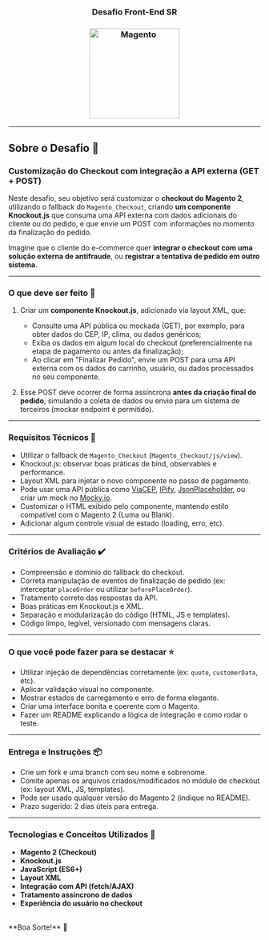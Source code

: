 <h3 align="center">
  Desafio Front-End SR
</h3>

<h3 align="center">
  <img alt="Magento" 
    src="https://logosandtypes.com/wp-content/uploads/2020/07/magento.svg" width="180px"/>
</h3>

<hr/>

## Sobre o Desafio 🚀

### Customização do Checkout com integração a API externa (GET + POST)

Neste desafio, seu objetivo será customizar o **checkout do Magento 2**, utilizando o fallback do `Magento_Checkout`, criando **um componente Knockout.js** que consuma uma API externa com dados adicionais do cliente ou do pedido, e que envie um POST com informações no momento da finalização do pedido.

Imagine que o cliente do e-commerce quer **integrar o checkout com uma solução externa de antifraude**, ou **registrar a tentativa de pedido em outro sistema**.

---

### O que deve ser feito 🧩

1. Criar um **componente Knockout.js**, adicionado via layout XML, que:
   - Consulte uma API pública ou mockada (GET), por exemplo, para obter dados do CEP, IP, clima, ou dados genéricos;
   - Exiba os dados em algum local do checkout (preferencialmente na etapa de pagamento ou antes da finalização);
   - Ao clicar em "Finalizar Pedido", envie um POST para uma API externa com os dados do carrinho, usuário, ou dados processados no seu componente.

2. Esse POST deve ocorrer de forma assíncrona **antes da criação final do pedido**, simulando a coleta de dados ou envio para um sistema de terceiros (mockar endpoint é permitido).

---

### Requisitos Técnicos 📌

- Utilizar o fallback de `Magento_Checkout` (`Magento_Checkout/js/view`).
- Knockout.js: observar boas práticas de bind, observables e performance.
- Layout XML para injetar o novo componente no passo de pagamento.
- Pode usar uma API pública como [ViaCEP](https://viacep.com.br), [IPify](https://www.ipify.org/), [JsonPlaceholder](https://jsonplaceholder.typicode.com/), ou criar um mock no [Mocky.io](https://mocky.io).
- Customizar o HTML exibido pelo componente, mantendo estilo compatível com o Magento 2 (Luma ou Blank).
- Adicionar algum controle visual de estado (loading, erro, etc).

---

### Critérios de Avaliação ✔️

- Compreensão e domínio do fallback do checkout.
- Correta manipulação de eventos de finalização de pedido (ex: interceptar `placeOrder` ou utilizar `beforePlaceOrder`).
- Tratamento correto das respostas da API.
- Boas práticas em Knockout.js e XML.
- Separação e modularização do código (HTML, JS e templates).
- Código limpo, legível, versionado com mensagens claras.

---

### O que você pode fazer para se destacar ⭐

- Utilizar injeção de dependências corretamente (ex: `quote`, `customerData`, etc).
- Aplicar validação visual no componente.
- Mostrar estados de carregamento e erro de forma elegante.
- Criar uma interface bonita e coerente com o Magento.
- Fazer um README explicando a lógica de integração e como rodar o teste.

---

### Entrega e Instruções 📦

- Crie um fork e uma branch com seu nome e sobrenome.
- Comite apenas os arquivos criados/modificados no módulo de checkout (ex: layout XML, JS, templates).
- Pode ser usado qualquer versão do Magento 2 (indique no README).
- Prazo sugerido: 2 dias úteis para entrega.

---

### Tecnologias e Conceitos Utilizados 🧪

- **Magento 2 (Checkout)**  
- **Knockout.js**  
- **JavaScript (ES6+)**  
- **Layout XML**  
- **Integração com API (fetch/AJAX)**  
- **Tratamento assíncrono de dados**  
- **Experiência do usuário no checkout**

</br>
**Boa Sorte!** 🤞
